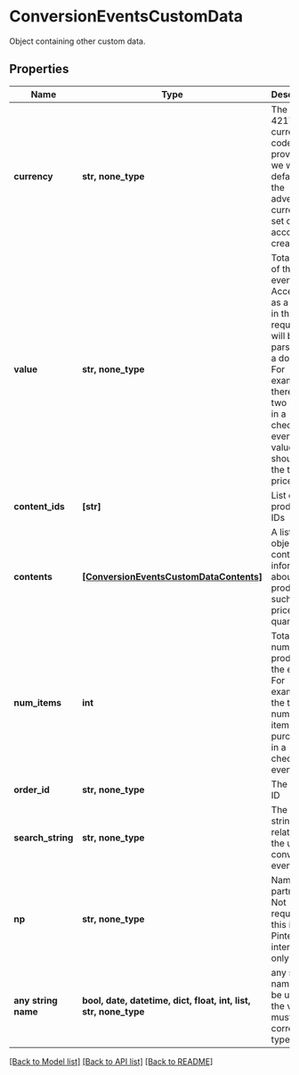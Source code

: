 # ConversionEventsCustomData

Object containing other custom data.

## Properties
Name | Type | Description | Notes
------------ | ------------- | ------------- | -------------
**currency** | **str, none_type** | The ISO-4217 currency code. If not provided, we will default to the advertiser&#39;s currency set during account creation. | [optional] 
**value** | **str, none_type** | Total value of the event. Accepted as a string in the request; it will be parsed into a double. For example, if there are two items in a checkout event, the value should be the total price | [optional] 
**content_ids** | **[str]** | List of products IDs | [optional] 
**contents** | [**[ConversionEventsCustomDataContents]**](ConversionEventsCustomDataContents.md) | A list of objects containing information about products, such as price and quantity. | [optional] 
**num_items** | **int** | Total number of products of the event. For example, the total number of items purchased in a checkout event. | [optional] 
**order_id** | **str, none_type** | The order ID | [optional] 
**search_string** | **str, none_type** | The search string related to the user conversion event. | [optional] 
**np** | **str, none_type** | Named partner. Not required, this is for Pinterest internal use only. | [optional] 
**any string name** | **bool, date, datetime, dict, float, int, list, str, none_type** | any string name can be used but the value must be the correct type | [optional]

[[Back to Model list]](../README.md#documentation-for-models) [[Back to API list]](../README.md#documentation-for-api-endpoints) [[Back to README]](../README.md)



